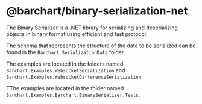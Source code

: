 # @barchart/binary-serialization-net

The Binary Serializer is a .NET library for serializing and deserializing objects in binary format using efficient and fast protocol.

The schema that represents the structure of the data to be serialized can be found in the `Barchart.SerializationData` folder.

The examples are located in the folders named `Barchart.Examples.WebsocketSerialization` and `Barchart.Examples.WebsocketDifferenceSerialization`.

TThe examples are located in the folder named `Barchart.Examples.Barchart.BinarySerializer.Tests`.